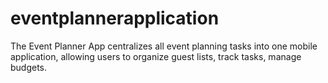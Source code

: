 # eventplannerapplication
The Event Planner App centralizes all event planning tasks into one mobile application, allowing users to organize guest lists, track tasks, manage budgets.
